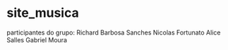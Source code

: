 # site_musica

participantes do grupo:
Richard Barbosa Sanches
Nicolas Fortunato
Alice Salles
Gabriel Moura

